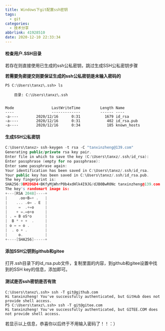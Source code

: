 ```yaml
---
title: Windows下git配置ssh密钥
tags:
  - git
categories:
  - 技术分享
abbrlink: 41928510
date: 2020-12-10 22:33:34
---
```




#### 检查用户.SSH目录

若存在则直接使用已生成的ssh公私密钥，跳过生成SSH公私密钥步骤

**若需要免密提交则要保证生成的ssh公私密钥是未输入密码的**

```
PS C:\Users\tanxz\.ssh> ls

    目录: C:\Users\tanxz\.ssh


Mode                 LastWriteTime         Length Name
----                 -------------         ------ ----
-a----        2020/12/16      0:31           1679 id_rsa
-a----        2020/12/16      0:31            402 id_rsa.pub
-a----        2020/12/16      0:34            185 known_hosts
```

#### 生成SSH公私密钥

```c++
C:\Users\tanxz> ssh-keygen -t rsa -C "tanxinzheng@139.com"
Generating public/private rsa key pair.
Enter file in which to save the key (C:\Users\tanxz/.ssh/id_rsa):
Enter passphrase (empty for no passphrase):
Enter same passphrase again:
Your identification has been saved in C:\Users\tanxz/.ssh/id_rsa.
Your public key has been saved in C:\Users\tanxz/.ssh/id_rsa.pub.
The key fingerprint is:
SHA256:9BM2DGD4+BKfyMjWhrP0b4xdHlk4I9JG/dJB0BwR0Nc tanxinzheng@139.com
The key's randomart image is:
+---[RSA 2048]----+
|     .oo+B=+ .   |
|    ... .o= . E  |
|     =  .+=o     |
|    + =.=o+o     |
| . = B oS*o      |
|  B * + +  .     |
| o = = o .       |
|  . o + .        |
|     o.          |
+----[SHA256]-----+
```

#### 添加SSH公钥到github和gitee

打开.ssh目录下的id_rsa.pub文件，复制里面的内容，到github和gitee设置中找到的SSH key的信息，添加即可。

#### 测试是否ssh密钥是否有效

```
C:\Users\tanxz\.ssh> ssh -T git@github.com
Hi tanxinzheng! You've successfully authenticated, but GitHub does not provide shell access.
PS C:\Users\tanxz\.ssh> ssh -T git@gitee.com
Hi tanxinzheng! You've successfully authenticated, but GITEE.COM does not provide shell access.
```

若显示以上信息，恭喜你以后终于不用输入密码了！！：）

